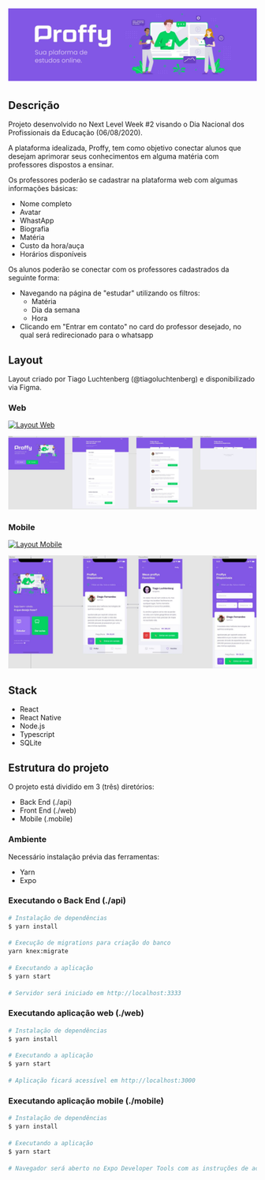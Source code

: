 <h1 align="center">
    <img alt="Proffy" title="Proffy" src="./misc/banner_proffy.JPG" />
</h1>

## Descrição

Projeto desenvolvido no Next Level Week #2 visando o Dia Nacional dos Profissionais da Educação (06/08/2020).

A plataforma idealizada, Proffy, tem como objetivo conectar alunos que desejam aprimorar seus conhecimentos em alguma matéria com professores dispostos a ensinar.

Os professores poderão se cadastrar na plataforma web com algumas informações básicas:

- Nome completo
- Avatar
- WhastApp
- Biografia
- Matéria
- Custo da hora/auça
- Horários disponíveis

Os alunos poderão se conectar com os professores cadastrados da seguinte forma:

- Navegando na página de "estudar" utilizando os filtros:
  - Matéria
  - Dia da semana
  - Hora
- Clicando em "Entrar em contato" no card do professor desejado, no qual será redirecionado para o whatsapp

## Layout 

Layout criado por Tiago Luchtenberg (@tiagoluchtenberg) e disponibilizado via Figma.

### Web

<a href="https://www.figma.com/file/GHGS126t7WYjnPZdRKChJF/Proffy-Web?node-id=0%3A1">
  <img alt="Layout Web" src="https://img.shields.io/badge/Acessar%20Layout%20-Figma-%2304D361">
</a>

<p align="center">
  <img alt="Layout Web" title="Layout Web" src="./misc/layout-web.JPG">
</p>

### Mobile

<a href="https://www.figma.com/file/e33KvgUpFdunXxJjHnK7CG/Proffy-Mobile?node-id=0%3A1">
  <img alt="Layout Mobile" src="https://img.shields.io/badge/Acessar%20Layout%20-Figma-%2304D361">
</a>

<p align="center">
  <img alt="Layout Mobile" title="Layout Mobile" src="./misc/layout-mobile.JPG">
</p>

## Stack

- React
- React Native
- Node.js
- Typescript
- SQLite

## Estrutura do projeto

O projeto está dividido em 3 (três) diretórios:

- Back End (./api)
- Front End (./web)
- Mobile (.mobile)

### Ambiente

Necessário instalação prévia das ferramentas:

- Yarn
- Expo

### Executando o Back End (./api)

```bash
# Instalação de dependências
$ yarn install

# Execução de migrations para criação do banco
yarn knex:migrate

# Executando a aplicação
$ yarn start

# Servidor será iniciado em http://localhost:3333 
```

### Executando aplicação web (./web)

```bash
# Instalação de dependências
$ yarn install

# Executando a aplicação
$ yarn start

# Aplicação ficará acessível em http://localhost:3000
```

### Executando aplicação mobile (./mobile)

```bash
# Instalação de dependências
$ yarn install

# Executando a aplicação
$ yarn start

# Navegador será aberto no Expo Developer Tools com as instruções de acesso
```

